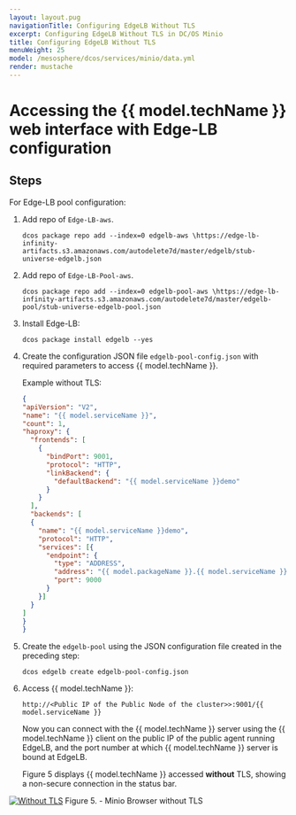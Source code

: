 ```yaml
---
layout: layout.pug
navigationTitle: Configuring EdgeLB Without TLS
excerpt: Configuring EdgeLB Without TLS in DC/OS Minio
title: Configuring EdgeLB Without TLS
menuWeight: 25
model: /mesosphere/dcos/services/minio/data.yml
render: mustache
---
```


# Accessing the {{ model.techName }} web interface with Edge-LB configuration
## Steps

For Edge-LB pool configuration:
1. Add repo of `Edge-LB-aws`.
   ```shell
   dcos package repo add --index=0 edgelb-aws \https://edge-lb-infinity-artifacts.s3.amazonaws.com/autodelete7d/master/edgelb/stub-universe-edgelb.json
   ```
1. Add repo of `Edge-LB-Pool-aws`.
    ```shell
   dcos package repo add --index=0 edgelb-pool-aws \https://edge-lb-infinity-artifacts.s3.amazonaws.com/autodelete7d/master/edgelb-pool/stub-universe-edgelb-pool.json
   ```
1. Install Edge-LB:

    ```shell
    dcos package install edgelb --yes
    ``` 

1. Create the configuration JSON file `edgelb-pool-config.json` with required parameters to access {{ model.techName }}. 

      Example without TLS:

      ```json
      {
      "apiVersion": "V2",
      "name": "{{ model.serviceName }}",
      "count": 1,
      "haproxy": {
        "frontends": [
          {
            "bindPort": 9001,
            "protocol": "HTTP",
            "linkBackend": {
              "defaultBackend": "{{ model.serviceName }}demo"
            }
          }
        ],
        "backends": [
        {
          "name": "{{ model.serviceName }}demo",
          "protocol": "HTTP",
          "services": [{
            "endpoint": {
              "type": "ADDRESS",
              "address": "{{ model.packageName }}.{{ model.serviceName }}demo.l4lb.thisdcos.directory",
              "port": 9000
            }
          }]
        }
      ]
      }
    }
      ```
 
1. Create the `edgelb-pool` using the JSON configuration file created in the preceding step:
    ```shell
    dcos edgelb create edgelb-pool-config.json
    ```    
1. Access {{ model.techName }}:
    ```shell
    http://<Public IP of the Public Node of the cluster>>:9001/{{ model.serviceName }}
    ```      

    Now you can connect with the {{ model.techName }} server using the {{ model.techName }} client on the public IP of the public agent running EdgeLB, and the port number at which {{ model.techName }} server is bound at EdgeLB. 
    
    Figure 5 displays {{ model.techName }}  accessed **without** TLS, showing a non-secure connection in the status bar.

   
  [<img src="../../img/edgelb_without_tls.png" alt="Without TLS"/>](../../img/edgelb_without_tls.png)
  Figure 5. - Minio Browser without TLS 
    
